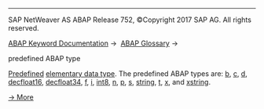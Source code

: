   

* * *

SAP NetWeaver AS ABAP Release 752, ©Copyright 2017 SAP AG. All rights reserved.

[ABAP Keyword Documentation](https://help.sap.com/doc/abapdocu_752_index_htm/7.52/en-US/abenabap.htm) →  [ABAP Glossary](https://help.sap.com/doc/abapdocu_752_index_htm/7.52/en-US/abenabap_glossary.htm) → 

predefined ABAP type

[Predefined](https://help.sap.com/doc/abapdocu_752_index_htm/7.52/en-US/abenpredefined_data_type_glosry.htm "Glossary Entry") [elementary data type](https://help.sap.com/doc/abapdocu_752_index_htm/7.52/en-US/abenelementary_data_type_glosry.htm "Glossary Entry"). The predefined ABAP types are: [b](https://help.sap.com/doc/abapdocu_752_index_htm/7.52/en-US/abenbuiltin_types_numeric.htm), [c](https://help.sap.com/doc/abapdocu_752_index_htm/7.52/en-US/abenbuiltin_types_character.htm), [d](https://help.sap.com/doc/abapdocu_752_index_htm/7.52/en-US/abenbuiltin_types_date_time.htm), [decfloat16](https://help.sap.com/doc/abapdocu_752_index_htm/7.52/en-US/abenbuiltin_types_numeric.htm), [decfloat34](https://help.sap.com/doc/abapdocu_752_index_htm/7.52/en-US/abenbuiltin_types_numeric.htm), [f](https://help.sap.com/doc/abapdocu_752_index_htm/7.52/en-US/abenbuiltin_types_numeric.htm), [i](https://help.sap.com/doc/abapdocu_752_index_htm/7.52/en-US/abenbuiltin_types_numeric.htm), [int8](https://help.sap.com/doc/abapdocu_752_index_htm/7.52/en-US/abenbuiltin_types_numeric.htm), [n](https://help.sap.com/doc/abapdocu_752_index_htm/7.52/en-US/abenbuiltin_types_character.htm), [p](https://help.sap.com/doc/abapdocu_752_index_htm/7.52/en-US/abenbuiltin_types_numeric.htm), [s](https://help.sap.com/doc/abapdocu_752_index_htm/7.52/en-US/abenbuiltin_types_numeric.htm), [string](https://help.sap.com/doc/abapdocu_752_index_htm/7.52/en-US/abenbuiltin_types_character.htm), [t](https://help.sap.com/doc/abapdocu_752_index_htm/7.52/en-US/abenbuiltin_types_date_time.htm), [x](https://help.sap.com/doc/abapdocu_752_index_htm/7.52/en-US/abenbuiltin_types_byte.htm), and [xstring](https://help.sap.com/doc/abapdocu_752_index_htm/7.52/en-US/abenbuiltin_types_byte.htm).

[→ More](https://help.sap.com/doc/abapdocu_752_index_htm/7.52/en-US/abenbuilt_in_types_complete.htm)
